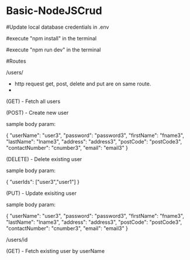 ﻿# Basic-NodeJSCrud
 
#Update local database credentials in .env

#execute "npm install" in the terminal

#execute "npm run dev" in the terminal


#Routes

/users/

- http request get, post, delete and put are on same route.
- 
(GET) - Fetch all users

(POST) - Create new user

sample body param:

{
"userName": "user3",
"password": "password3",
"firstName": "fname3",
"lastName": "lname3",
"address": "address3",
"postCode": "postCode3",
"contactNumber": "cnumber3",
"email": "email3"
}

(DELETE) - Delete existing user

sample body param:

{
"userIds": ["user3","user1"]
}

(PUT) - Update exisiting user

sample body param:

{
"userName": "user3",
"password": "password3",
"firstName": "fname3",
"lastName": "lname3",
"address": "address3",
"postCode": "postCode3",
"contactNumber": "cnumber3",
"email": "email3"
}

/users/id

(GET) - Fetch existing user by userName
  
 
